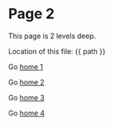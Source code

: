 # Page 2
This page is 2 levels deep.

Location of this file: {{ path }}


Go [home 1](/index.html)

Go [home 2](\/index.html)

Go [home 3](/)

Go [home 4](/./index.html)

